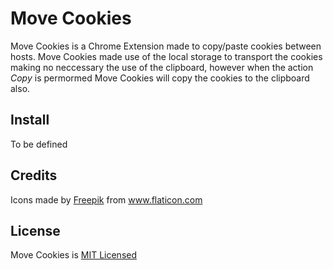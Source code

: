 # Move Cookies

Move Cookies is a Chrome Extension made to copy/paste cookies between hosts. Move Cookies made use of the local storage to transport the cookies making no neccessary the use of the clipboard, however when the action *Copy* is permormed Move Cookies will copy the cookies to the clipboard also.

## Install

To be defined

## Credits

<div>Icons made by <a href="https://www.flaticon.com/authors/freepik" title="Freepik">Freepik</a> from <a href="https://www.flaticon.com/" title="Flaticon">www.flaticon.com</a></div>

## License

Move Cookies is [MIT Licensed](./LICENSE)
